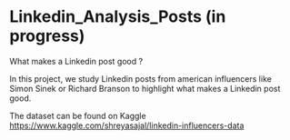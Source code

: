 # Linkedin_Analysis_Posts (in progress)

What makes a Linkedin post good ?


In this project, we study Linkedin posts from american influencers like Simon Sinek or Richard Branson to highlight what makes a Linkedin post good.  

The dataset can be found on Kaggle 
https://www.kaggle.com/shreyasajal/linkedin-influencers-data

